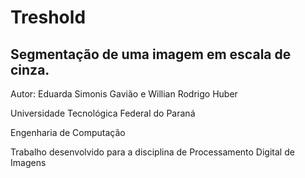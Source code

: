 # Treshold
## Segmentação de uma imagem em escala de cinza.

Autor: Eduarda Simonis Gavião e Willian Rodrigo Huber

Universidade Tecnológica Federal do Paraná

Engenharia de Computação

Trabalho desenvolvido para a disciplina de Processamento Digital de Imagens
